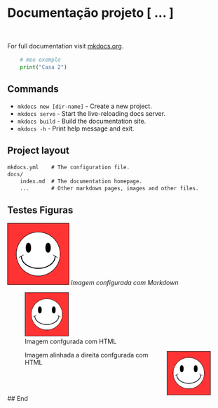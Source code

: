 # Documentação projeto [ ... ]
<!-- Quebra de linha -->
<br/>

For full documentation visit [mkdocs.org](https://www.mkdocs.org).
``` python
	# meu exemplo
	print("Casa 2")
```

## Commands

* `mkdocs new [dir-name]` - Create a new project.
* `mkdocs serve` - Start the live-reloading docs server.
* `mkdocs build` - Build the documentation site.
* `mkdocs -h` - Print help message and exit.

## Project layout

    mkdocs.yml    # The configuration file.
    docs/
        index.md  # The documentation homepage.
        ...       # Other markdown pages, images and other files.

## Testes Figuras

![Imagem-icone](img/favicon.png)
*Imagem configurada com Markdown*
<figure>
  <img src="img/favicon.png" width="100" />
  <figcaption>Imagem confgurada com HTML</figcaption>
</figure>
<figure>
  <img style="float: right;" src="img/favicon.png" width="100" />
  <figcaption>Imagem alinhada a direita confgurada com HTML</figcaption>
</figure>

<br/>
<br/>
<br/>
## End

<!-- Commit 1 -->
<!-- Commit 2 -->